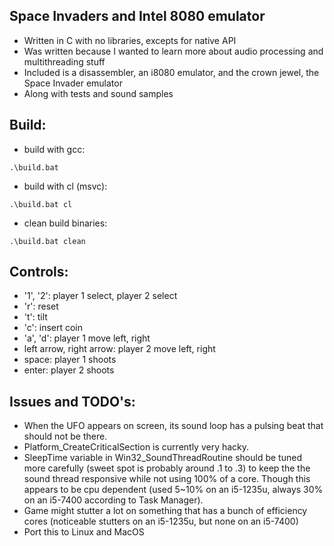 ## Space Invaders and Intel 8080 emulator
- Written in C with no libraries, excepts for native API
- Was written because I wanted to learn more about audio processing and multithreading stuff
- Included is a disassembler, an i8080 emulator, and the crown jewel, the Space Invader emulator
- Along with tests and sound samples

## Build:
- build with gcc:
```
.\build.bat
```
- build with cl (msvc):
```
.\build.bat cl
```
- clean build binaries:
```
.\build.bat clean
```

## Controls:
- '1', '2': player 1 select, player 2 select
- 'r': reset
- 't': tilt
- 'c': insert coin
- 'a', 'd': player 1 move left, right 
- left arrow, right arrow: player 2 move left, right
- space: player 1 shoots
- enter: player 2 shoots

## Issues and TODO's:
- When the UFO appears on screen, its sound loop has a pulsing beat that should not be there.
- Platform_CreateCriticalSection is currently very hacky.
- SleepTime variable in Win32_SoundThreadRoutine should be tuned more carefully (sweet spot is probably around .1 to .3) to keep the the sound thread responsive while not using 100% of a core. Though this appears to be cpu dependent (used 5~10% on an i5-1235u, always 30% on an i5-7400 according to Task Manager).
- Game might stutter a lot on something that has a bunch of efficiency cores (noticeable stutters on an i5-1235u, but none on an i5-7400)
- Port this to Linux and MacOS
